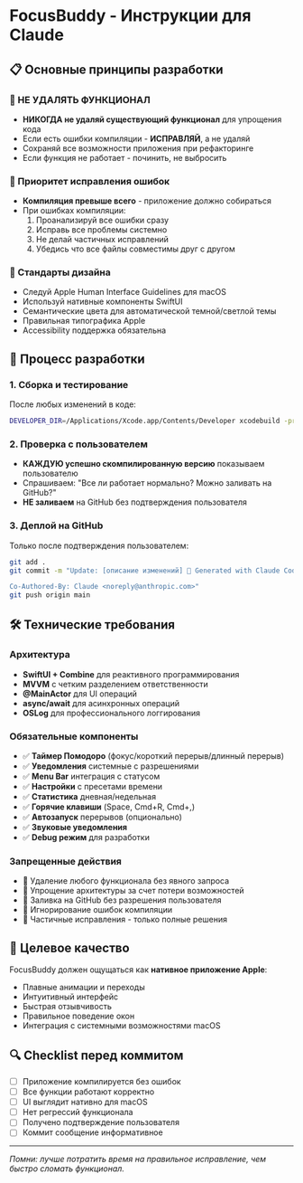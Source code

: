 # FocusBuddy - Инструкции для Claude

## 📋 Основные принципы разработки

### 🚫 НЕ УДАЛЯТЬ ФУНКЦИОНАЛ
- **НИКОГДА не удаляй существующий функционал** для упрощения кода
- Если есть ошибки компиляции - **ИСПРАВЛЯЙ**, а не удаляй
- Сохраняй все возможности приложения при рефакторинге
- Если функция не работает - починить, не выбросить

### 🔧 Приоритет исправления ошибок
- **Компиляция превыше всего** - приложение должно собираться
- При ошибках компиляции:
  1. Проанализируй все ошибки сразу
  2. Исправь все проблемы системно
  3. Не делай частичных исправлений
  4. Убедись что все файлы совместимы друг с другом

### 📱 Стандарты дизайна
- Следуй Apple Human Interface Guidelines для macOS
- Используй нативные компоненты SwiftUI
- Семантические цвета для автоматической темной/светлой темы
- Правильная типографика Apple
- Accessibility поддержка обязательна

## 🔄 Процесс разработки

### 1. Сборка и тестирование
После любых изменений в коде:
```bash
DEVELOPER_DIR=/Applications/Xcode.app/Contents/Developer xcodebuild -project FocusBuddy.xcodeproj -scheme FocusBuddy -configuration Release CODE_SIGN_IDENTITY="" CODE_SIGNING_REQUIRED=NO build -quiet
```

### 2. Проверка с пользователем
- **КАЖДУЮ успешно скомпилированную версию** показываем пользователю
- Спрашиваем: "Все ли работает нормально? Можно заливать на GitHub?"
- **НЕ заливаем** на GitHub без подтверждения пользователя

### 3. Деплой на GitHub
Только после подтверждения пользователем:
```bash
git add .
git commit -m "Update: [описание изменений] 🤖 Generated with Claude Code

Co-Authored-By: Claude <noreply@anthropic.com>"
git push origin main
```

## 🛠 Технические требования

### Архитектура
- **SwiftUI + Combine** для реактивного программирования
- **MVVM** с четким разделением ответственности
- **@MainActor** для UI операций
- **async/await** для асинхронных операций
- **OSLog** для профессионального логгирования

### Обязательные компоненты
- ✅ **Таймер Помодоро** (фокус/короткий перерыв/длинный перерыв)
- ✅ **Уведомления** системные с разрешениями
- ✅ **Menu Bar** интеграция с статусом
- ✅ **Настройки** с пресетами времени
- ✅ **Статистика** дневная/недельная
- ✅ **Горячие клавиши** (Space, Cmd+R, Cmd+,)
- ✅ **Автозапуск** перерывов (опционально)
- ✅ **Звуковые уведомления**
- ✅ **Debug режим** для разработки

### Запрещенные действия
- 🚫 Удаление любого функционала без явного запроса
- 🚫 Упрощение архитектуры за счет потери возможностей
- 🚫 Заливка на GitHub без разрешения пользователя
- 🚫 Игнорирование ошибок компиляции
- 🚫 Частичные исправления - только полные решения

## 🎯 Целевое качество
FocusBuddy должен ощущаться как **нативное приложение Apple**:
- Плавные анимации и переходы
- Интуитивный интерфейс
- Быстрая отзывчивость
- Правильное поведение окон
- Интеграция с системными возможностями macOS

## 🔍 Checklist перед коммитом
- [ ] Приложение компилируется без ошибок
- [ ] Все функции работают корректно
- [ ] UI выглядит нативно для macOS
- [ ] Нет регрессий функционала
- [ ] Получено подтверждение пользователя
- [ ] Коммит сообщение информативное

---
*Помни: лучше потратить время на правильное исправление, чем быстро сломать функционал.*